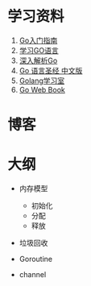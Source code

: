 # 学习资料
1. [Go入门指南](https://www.kancloud.cn/kancloud/the-way-to-go)
1. [学习GO语言](https://mikespook.com/learning-go/)
1. [深入解析Go](https://www.gitbook.com/book/tiancaiamao/go-internals/details)
1. [Go 语言圣经 中文版](https://www.gitbook.com/book/wizardforcel/gopl-zh/details)
1. [Golang学习室](https://www.kancloud.cn/digest/batu-go/153520)
1. [Go Web Book](http://dmdgeeker.com/goBook/index.html)

# 博客

# 大纲
- 内存模型  
  - 初始化
  - 分配
  - 释放
  
- 垃圾回收
- Goroutine
- channel

